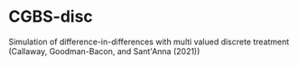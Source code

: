 # CGBS-disc
Simulation of difference-in-differences with multi valued discrete treatment (Callaway, Goodman-Bacon, and Sant'Anna (2021))
